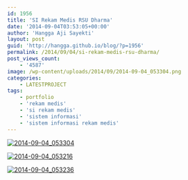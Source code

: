 ```yaml
---
id: 1956
title: 'SI Rekam Medis RSU Dharma'
date: '2014-09-04T03:53:05+00:00'
author: 'Hangga Aji Sayekti'
layout: post
guid: 'http://hangga.github.io/blog/?p=1956'
permalink: /2014/09/04/si-rekam-medis-rsu-dharma/
post_views_count:
    - '4587'
image: /wp-content/uploads/2014/09/2014-09-04_053304.png
categories:
    - LATESTPROJECT
tags:
    - portfolio
    - 'rekam medis'
    - 'si rekam medis'
    - 'sistem informasi'
    - 'sistem informasi rekam medis'
---
```


[![2014-09-04_053304](http://hangga.github.io/blog/wp-content/uploads/2014/09/2014-09-04_053304-449x304.png)](http://hangga.github.io/blog/wp-content/uploads/2014/09/2014-09-04_053304.png)

[![2014-09-04_053216](http://hangga.github.io/blog/wp-content/uploads/2014/09/2014-09-04_053216.png)](http://hangga.github.io/blog/wp-content/uploads/2014/09/2014-09-04_053216.png)

[![2014-09-04_053236](http://hangga.github.io/blog/wp-content/uploads/2014/09/2014-09-04_053236-1024x545.png)](http://hangga.github.io/blog/wp-content/uploads/2014/09/2014-09-04_053236.png)